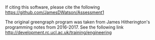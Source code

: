 
If citing this software, please cite the following https://github.com/JamesDWatson/Assessment1

The original greengraph program was taken from James Hitherington's programming notes from 2016-2017. See the following link
http://development.rc.ucl.ac.uk/training/engineering
